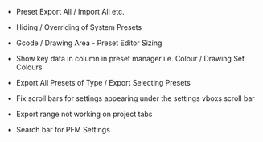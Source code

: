 - Preset Export All / Import All etc.
- Hiding / Overriding of System Presets
- Gcode / Drawing Area - Preset Editor Sizing
- Show key data in column in preset manager i.e. Colour / Drawing Set Colours
- Export All Presets of Type / Export Selecting Presets

- Fix scroll bars for settings appearing under the settings vboxs scroll bar
- Export range not working on project tabs
- Search bar for PFM Settings